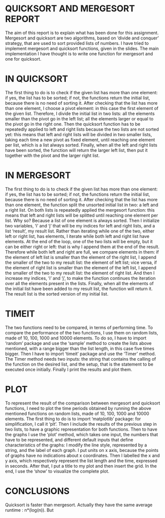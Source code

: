 # QUICKSORT AND MERGESORT REPORT
The aim of this report is to explain what has been done for this assignment.
Mergesort and quicksort are two algorithms, based on ‘divide and conquer’ strategy, that are used to sort provided lists of numbers.  I have tried to implement mergesort and quicksort functions, given in the slides. The main implementation I have thought is to write one function for mergesort and one for quicksort. 

# IN QUICKSORT
The first thing to do is to check if the given list has more than one element: if yes, the list has to be sorted; if not, the functions return the initial list, because there is no need of sorting it.
After checking that the list has more than one element, I choose a pivot element: in this case the first element of the given list. Therefore, I divide the initial list in two lists: all the elements smaller than the pivot go in the left list; all the elements larger or equal to the pivot go in the right one. Then the quicksort function has to be repeatedly applied to left and right lists because the two lists are not sorted yet: this means that left and right lists will be divided in two smaller lists, taking each time a new pivot as fixed element, until reaching one element per list, which is a list always sorted.                                      Finally, when all the left and right lists have been sorted, the function will return the larger left list, then put it together with the pivot and the larger right list.

# IN MERGESORT
The first thing to do is to check if the given list has more than one element: if yes, the list has to be sorted; if not, the functions return the initial list, because there is no need of sorting it.
After checking that the list has more than one element, the function split the unsorted initial list in two: a left and a right list. On both lists is repeatedly applied the mergesort function: this means that left and right lists will be splitted until reaching one element per list. Why so? Because a list of one element is always sorted. Then I initialize two variables, ‘i’ and ‘j’ that will be my indices for left and right lists, and a list ‘result’, my result list. Rather than iterating while one of the two, either left or right list, has elements, I iterate while both left and right list have elements. At the end of the loop, one of the two lists will be empty, but it can be either right or left: that is why I append them at the end of the result.      Therefore while both left and right are full, we compare elements in them: if the element of left list is smaller than the element of the right list, I append the smaller of the two to my result list: the element of left list; vice versa, if the element of right list is smaller than the element of the left list, I append the smaller of the two to my result list: the element of right list.  And then I increase my indices, ‘i’ and ‘j’, to make the function continues the iteration over all the elements present in the lists. Finally, when all the elements of the initial list have been added to my result list, the function will return it. The result list is the sorted version of my initial list.

# TIMEIT
The two functions need to be compared, in terms of performing time. To compare the performance of the two functions, I use them on random lists, made of 10, 100, 1000 and 10000 elements. To do so, I have to import ‘random’ package and use the ‘sample’ method to create the lists above mentioned, with a range bigger than the list length, in this case five times bigger. Then I have to import ‘timeit’ package and use the ‘Timer’ method. The Timer method needs two inputs: the string that contains the calling of the function on the desired list, and the setup, that is the statement to be executed once initially.  Finally I print the results and plot them.

# PLOT
To represent the result of the comparison between mergesort and quicksort functions, I need to plot the time periods obtained by running the above mentioned functions on random lists, made of 10, 100, 1000 and 10000 elements. The first thing to do is to import ‘matplotlib’ package: for simplification, I call it ‘plt’. Then I include the results of the previous step in two lists, to have a graphic representation for both functions. Then to have the graphs I use the ‘plot’ method, which takes one input, the numbers that have to be represented, and different default inputs that define characteristics of the graphs: I modify the line style, represented by a string, and the label of each graph. I put units on x axis, because the points of graphs have no indications about x coordinates. Then I labelled the x and y axis, which respectively represent the list length and the time, expressed in seconds. After that, I put a title to my plot and then insert the grid. In the end, I use the ‘show’ to visualize the complete plot.

# CONCLUSIONS
Quicksort is faster than mergesort. Actually they have the same average runtime : n*(log(n)). But 
